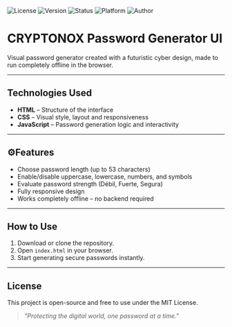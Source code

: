 
![License](https://img.shields.io/badge/license-MIT-blue?style=flat)
![Version](https://img.shields.io/badge/version-v2.0-orange?style=flat)
![Status](https://img.shields.io/badge/status-active-success?style=flat)
![Platform](https://img.shields.io/badge/platform-Windows%20%7C%20Linux%20%7C%20macOS%20%7C%20Android%20%7C%20iOS-lightgrey?style=flat)
![Author](https://img.shields.io/badge/author-ShieldXpert-black?style=flat)


# CRYPTONOX Password Generator UI

Visual password generator created with a futuristic cyber design, made to run completely offline in the browser.

---

## Technologies Used

- **HTML** – Structure of the interface  
- **CSS** – Visual style, layout and responsiveness  
- **JavaScript** – Password generation logic and interactivity

---

## ⚙Features

- Choose password length (up to 53 characters)  
- Enable/disable uppercase, lowercase, numbers, and symbols  
- Evaluate password strength (Débil, Fuerte, Segura)  
- Fully responsive design  
- Works completely offline – no backend required

---

##  How to Use

1. Download or clone the repository.  
2. Open `index.html` in your browser.  
3. Start generating secure passwords instantly.

---

##  License

This project is open-source and free to use under the MIT License.

> *"Protecting the digital world, one password at a time."*

